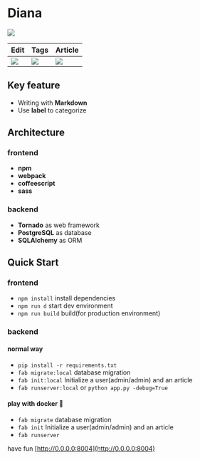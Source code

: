 # Diana
[![](http://img.l.jifangcheng.com/9a1600e2c26fd6180663bc88581f70f3580d2494.png)](https://l.jifangcheng.com)

Edit | Tags | Article
--- | --- | ---
![](http://img.l.jifangcheng.com/ccb802efdf2324a1bc5b1c9c4bb4b6872ba2fd54.png) | ![](http://img.l.jifangcheng.com/bca54377ba24092cf7f8404bca6aff9b7951381b.png) | ![](http://img.l.jifangcheng.com/3138596bb343f210d7aa238165817ece3efd7a83.png)

## Key feature
* Writing with __Markdown__
* Use __label__ to categorize

## Architecture
### frontend
* __npm__
* __webpack__
* __coffeescript__
* __sass__

### backend
* __Tornado__ as web framework
* __PostgreSQL__ as database
* __SQLAlchemy__ as ORM

## Quick Start
### frontend
* `npm install` install dependencies
* `npm run d` start dev environment
* `npm run build` build(for production environment)

### backend
#### normal way
* `pip install -r requirements.txt`
* `fab migrate:local` database migration
* `fab init:local` Initialize a user(admin/admin) and an article
* `fab runserver:local` or `python app.py -debug=True`

#### play with docker 🐳
* `fab migrate` database migration
* `fab init` Initialize a user(admin/admin) and an article
* `fab runserver`

have fun [http://0.0.0.0:8004](http://0.0.0.0:8004)
